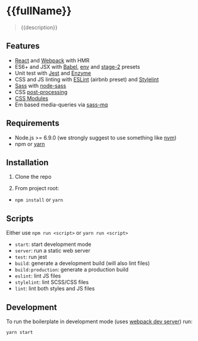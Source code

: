 # {{fullName}}

> {{description}}

## Features
* [React](https://facebook.github.io/react/) and [Webpack](https://webpack.js.org/) with HMR 
* ES6+ and JSX with [Babel](https://babeljs.io/), [env](https://github.com/babel/babel-preset-env) and [stage-2](https://babeljs.io/docs/plugins/preset-stage-2/) presets
* Unit test with [Jest](https://facebook.github.io/jest/) and [Enzyme](http://airbnb.io/enzyme/)
* CSS and JS linting with [ESLint](http://eslint.org/) (airbnb preset) and [Stylelint](https://stylelint.io/)
* [Sass](http://sass-lang.com/) with [node-sass](https://github.com/sass/node-sass) 
* CSS [post-processing](https://github.com/postcss/postcss)
* [CSS Modules](https://github.com/css-modules/css-modules)
* Em based media-queries via [sass-mq](https://github.com/sass-mq/sass-mq)



## Requirements

* Node.js >= 6.9.0 (we strongly suggest to use something like [nvm](https://github.com/creationix/nvm))
* npm or [yarn](https://yarnpkg.com/lang/en/)

## Installation

1) Clone the repo

2) From project root:

* `npm install` or `yarn`

## Scripts

Either use `npm run <script>` or `yarn run <script>`

* `start`: start development mode
* `server`: run a static web server
* `test`: run jest
* `build`: generate a development build (will also lint files)
* `build:production`: generate a production build
* `eslint`: lint JS files
* `stylelint`: lint SCSS/CSS files
* `lint`: lint both styles and JS files


## Development 

To run the boilerplate in development mode (uses [webpack dev server](https://webpack.js.org/configuration/dev-server/)) run:

```
yarn start
```